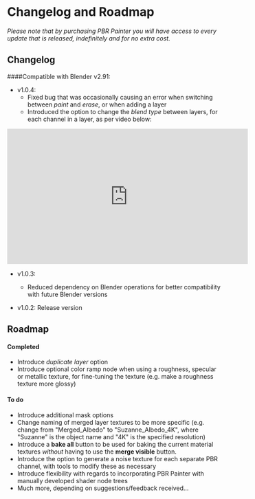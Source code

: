 # Changelog and Roadmap
_Please note that by purchasing PBR Painter you will have access to every update that is released, indefinitely and for no extra cost._

## Changelog

####Compatible with Blender v2.91:

- v1.0.4:
	- Fixed bug that was occasionally causing an error when switching between _paint_ and _erase_, or when adding a layer
	- Introduced the option to change the _blend type_ between layers, for each channel in a layer, as per video below:
<iframe width="560" height="315" src="https://www.youtube.com/embed/dMB1W2RppWw" frameborder="0" allow="accelerometer; autoplay; 
clipboard-write; encrypted-media; gyroscope; picture-in-picture" allowfullscreen></iframe>

- v1.0.3:
	- Reduced dependency on Blender operations for better compatibility with future Blender versions

- v1.0.2: Release version

## Roadmap

#### Completed
- Introduce _duplicate layer_ option
- Introduce optional color ramp node when using a roughness, specular or metallic texture, for fine-tuning the texture (e.g. make a roughness
texture more glossy)

#### To do
- Introduce additional mask options
- Change naming of merged layer textures to be more specific (e.g. change from "Merged_Albedo" to "Suzanne_Albedo_4K", where "Suzanne" is the object name and
"4K" is the specified resolution)
- Introduce a __bake all__ button to be used for baking the current material textures _without_ having to use the __merge visible__ button.
- Introduce the option to generate a noise texture for each separate PBR channel, with tools to modify these as necessary
- Introduce flexibility with regards to incorporating PBR Painter with manually developed shader node trees
- Much more, depending on suggestions/feedback received...
